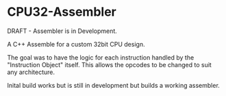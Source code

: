 # CPU32-Assembler

DRAFT - Assembler is in Development.

A C++ Assemble for a custom 32bit CPU design.

The goal was to have the logic for each instruction handled by the "Instruction Object" itself. This allows the opcodes to be changed to suit any architecture.

Inital build works but is still in development but builds a working assembler.
